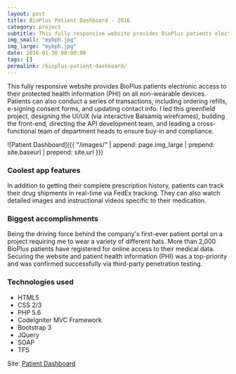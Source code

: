 ```yaml
---
layout: post
title: BioPlus Patient Dashboard - 2016
category: project
subtitle: This fully responsive website provides BioPlus patients electronic access to their protected health information...READ MORE 
img_small: "mybph.jpg"
img_large: "mybph.jpg"
date: 2016-01-30 00:00:00
tags: []
permalink: /bioplus-patient-dashboard/
---
```

This fully responsive website provides BioPlus patients electronic access to their protected health information (PHI) on all non-wearable devices. Patients can also conduct a series of transactions, including ordering refills, e-signing consent forms, and updating contact info. I led this greenfield project, designing the UI/UX (via interactive Balsamiq wireframes), building the front-end, directing the API development team, and leading a cross-functional team of department heads to ensure buy-in and compliance. 

![Patient Dashboard]({{ "/images/" | append: page.img_large | prepend: site.baseurl | prepend: site.url  }})

### Coolest app features

In addition to getting their complete prescription history, patients can track their drug shipments in real-time via FedEx tracking. They can also watch detailed images and instructional videos specific to their medication.

### Biggest accomplishments

Being the driving force behind the company's first-ever patient portal on a project requiring me to wear a variety of different hats. More than 2,000 BioPlus patients have registered for online access to their medical data. Securing the website and patient health information (PHI) was a top-priority and was confirmed successfully via third-party penetration testing.  

### Technologies used
* HTML5
* CSS 2/3
* PHP 5.6
* CodeIgniter MVC Framework
* Bootstrap 3
* JQuery
* SOAP
* TFS

Site: [Patient Dashboard](https://my.bioplushealth.com)
